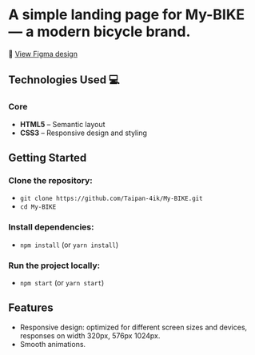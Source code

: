 # A simple landing page for My-BIKE — a modern bicycle brand.
🎨 [View Figma design](https://www.figma.com/file/NZQAIydtHo5QkINyGLHNcq/BIKE-New-Version?node-id=0%3A1)

## Technologies Used 💻

### Core
- **HTML5** – Semantic layout  
- **CSS3** – Responsive design and styling

## Getting Started
### Clone the repository:
- `git clone https://github.com/Taipan-4ik/My-BIKE.git`
- `cd My-BIKE`

### Install dependencies:
- `npm install` (or `yarn install`)

### Run the project locally:
- `npm start` (or `yarn start`)

## Features
- Responsive design: optimized for different screen sizes and devices, responses on width 320px, 576px 1024px.
- Smooth animations.


